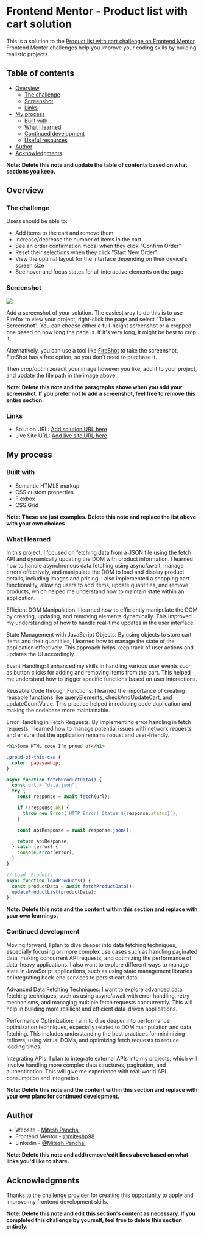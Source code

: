 # Frontend Mentor - Product list with cart solution

This is a solution to the [Product list with cart challenge on Frontend Mentor](https://www.frontendmentor.io/challenges/product-list-with-cart-5MmqLVAp_d). Frontend Mentor challenges help you improve your coding skills by building realistic projects.

## Table of contents

- [Overview](#overview)
  - [The challenge](#the-challenge)
  - [Screenshot](#screenshot)
  - [Links](#links)
- [My process](#my-process)
  - [Built with](#built-with)
  - [What I learned](#what-i-learned)
  - [Continued development](#continued-development)
  - [Useful resources](#useful-resources)
- [Author](#author)
- [Acknowledgments](#acknowledgments)

**Note: Delete this note and update the table of contents based on what sections you keep.**

## Overview

### The challenge

Users should be able to:

- Add items to the cart and remove them
- Increase/decrease the number of items in the cart
- See an order confirmation modal when they click "Confirm Order"
- Reset their selections when they click "Start New Order"
- View the optimal layout for the interface depending on their device's screen size
- See hover and focus states for all interactive elements on the page

### Screenshot

![](./screenshot.jpg)

Add a screenshot of your solution. The easiest way to do this is to use Firefox to view your project, right-click the page and select "Take a Screenshot". You can choose either a full-height screenshot or a cropped one based on how long the page is. If it's very long, it might be best to crop it.

Alternatively, you can use a tool like [FireShot](https://getfireshot.com/) to take the screenshot. FireShot has a free option, so you don't need to purchase it.

Then crop/optimize/edit your image however you like, add it to your project, and update the file path in the image above.

**Note: Delete this note and the paragraphs above when you add your screenshot. If you prefer not to add a screenshot, feel free to remove this entire section.**

### Links

- Solution URL: [Add solution URL here](https://your-solution-url.com)
- Live Site URL: [Add live site URL here](https://your-live-site-url.com)

## My process

### Built with

- Semantic HTML5 markup
- CSS custom properties
- Flexbox
- CSS Grid

**Note: These are just examples. Delete this note and replace the list above with your own choices**

### What I learned

In this project, I focused on fetching data from a JSON file using the fetch API and dynamically updating the DOM with product information. I learned how to handle asynchronous data fetching using async/await, manage errors effectively, and manipulate the DOM to load and display product details, including images and pricing. I also implemented a shopping cart functionality, allowing users to add items, update quantities, and remove products, which helped me understand how to maintain state within an application.

Efficient DOM Manipulation: I learned how to efficiently manipulate the DOM by creating, updating, and removing elements dynamically. This improved my understanding of how to handle real-time updates in the user interface.

State Management with JavaScript Objects: By using objects to store cart items and their quantities, I learned how to manage the state of the application effectively. This approach helps keep track of user actions and updates the UI accordingly.

Event Handling: I enhanced my skills in handling various user events such as button clicks for adding and removing items from the cart. This helped me understand how to trigger specific functions based on user interactions.

Reusable Code through Functions: I learned the importance of creating reusable functions like queryElements, checkAndUpdateCart, and updateCountValue. This practice helped in reducing code duplication and making the codebase more maintainable.

Error Handling in Fetch Requests: By implementing error handling in fetch requests, I learned how to manage potential issues with network requests and ensure that the application remains robust and user-friendly.

```html
<h1>Some HTML code I'm proud of</h1>
```

```css
.proud-of-this-css {
  color: papayawhip;
}
```

```js
async function fetchProductData() {
  const url = "data.json";
  try {
    const response = await fetch(url);

    if (!response.ok) {
      throw new Error(`HTTP Error! Status ${response.status}`);
    }

    const apiResponse = await response.json();

    return apiResponse;
  } catch (error) {
    console.error(error);
  }
}

// Load  Products
async function loadProducts() {
  const productData = await fetchProductData();
  updateProductList(productData);
}
```

**Note: Delete this note and the content within this section and replace with your own learnings.**

### Continued development

Moving forward, I plan to dive deeper into data fetching techniques, especially focusing on more complex use cases such as handling paginated data, making concurrent API requests, and optimizing the performance of data-heavy applications. I also want to explore different ways to manage state in JavaScript applications, such as using state management libraries or integrating back-end services to persist cart data.

Advanced Data Fetching Techniques: I want to explore advanced data fetching techniques, such as using async/await with error handling, retry mechanisms, and managing multiple fetch requests concurrently. This will help in building more resilient and efficient data-driven applications.

Performance Optimization: I aim to dive deeper into performance optimization techniques, especially related to DOM manipulation and data fetching. This includes understanding the best practices for minimizing reflows, using virtual DOMs, and optimizing fetch requests to reduce loading times.

Integrating APIs: I plan to integrate external APIs into my projects, which will involve handling more complex data structures, pagination, and authentication. This will give me experience with real-world API consumption and integration.

**Note: Delete this note and the content within this section and replace with your own plans for continued development.**

## Author

- Website - [Mitesh Panchal](https://miteshp98.github.io/portfolio-website/)
- Frontend Mentor - [@miteshp98](https://www.frontendmentor.io/profile/miteshp98)
- Linkedin - [@Mitesh Panchal](https://www.linkedin.com/in/mitesh-panchal-356558126/)

**Note: Delete this note and add/remove/edit lines above based on what links you'd like to share.**

## Acknowledgments

Thanks to the challenge provider for creating this opportunity to apply and improve my frontend development skills.

**Note: Delete this note and edit this section's content as necessary. If you completed this challenge by yourself, feel free to delete this section entirely.**
